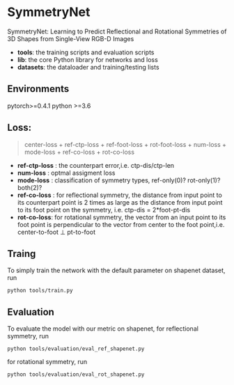 # SymmetryNet
SymmetryNet: Learning to Predict Reflectional and Rotational Symmetries of 3D Shapes from Single-View RGB-D Images

* **tools**: the training scripts and evaluation scripts
* **lib**: the core Python library for networks and loss
* **datasets**: the dataloader and training/testing lists

## Environments
pytorch>=0.4.1
python >=3.6

## Loss:
> center-loss + ref-ctp-loss + ref-foot-loss + rot-foot-loss + num-loss + mode-loss + ref-co-loss + rot-co-loss

* **ref-ctp-loss** : the counterpart error,i.e. ctp-dis/ctp-len
* **num-loss** : optmal assigment loss
* **mode-loss** : classification of symmetry types, ref-only(0)? rot-only(1)? both(2)?
* **ref-co-loss** : for reflectional symmetry, the distance from input point to its counterpart point is 2 times as large as the distance from input point to its foot point on the symmetry, i.e. ctp-dis = 2*foot-pt-dis
* **rot-co-loss**: for rotational symmetry, the vector from an input point to its foot point is perpendicular to the vector from center to the foot point,i.e. center-to-foot ⊥ pt-to-foot

## Traing
To simply train the network with the default parameter on shapenet dataset, run<br>
```
python tools/train.py
```

## Evaluation
To evaluate the model with our metric on shapenet, for reflectional symmetry, run<br>

```
python tools/evaluation/eval_ref_shapenet.py
```

for rotational symmetry, run<br>

```
python tools/evaluation/eval_rot_shapenet.py
```



